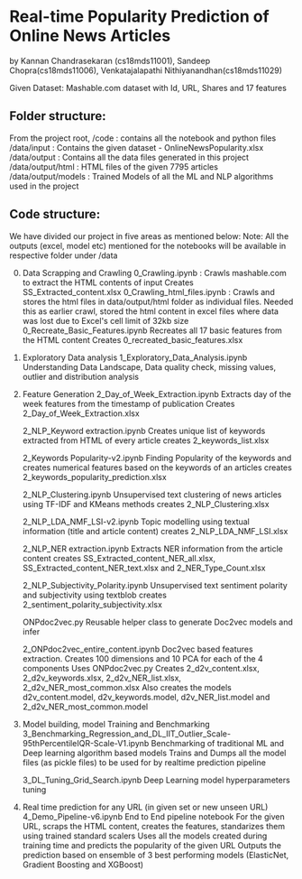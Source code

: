 Real-time Popularity Prediction of Online News Articles 
=======================================================
by
Kannan Chandrasekaran (cs18mds11001), Sandeep Chopra(cs18mds11006), Venkatajalapathi Nithiyanandhan(cs18mds11029)

Given Dataset:
Mashable.com dataset with Id, URL, Shares and 17 features

Folder structure:
-----------------
From the project root,
/code    : contains all the notebook and python files
/data/input  : Contains the given dataset - OnlineNewsPopularity.xlsx 
/data/output : Contains all the data files generated in this project
/data/output/html   : HTML files of the given 7795 articles
/data/output/models : Trained Models of all the ML and NLP algorithms used in the project

Code structure:
---------------
We have divided our project in five areas as mentioned below: 
   Note: All the outputs (excel, model etc) mentioned for the notebooks will be available in respective folder under /data

0. Data Scrapping and Crawling
   0_Crawling.ipynb : 
       Crawls mashable.com to extract the HTML contents of input
       Creates SS_Extracted_content.xlsx
   0_Crawling_html_files.ipynb : 
       Crawls and stores the html files in data/output/html folder as individual files. 
       Needed this as earlier crawl, stored the html content in excel files where data was lost due to Excel's cell limit of 32kb size
   0_Recreate_Basic_Features.ipynb
       Recreates all 17 basic features from the HTML content
       Creates 0_recreated_basic_features.xlsx       
	   
1. Exploratory Data analysis
   1_Exploratory_Data_Analysis.ipynb
       Understanding Data Landscape, Data quality check, missing values, outlier and distribution analysis
	   
2. Feature Generation
   2_Day_of_Week_Extraction.ipynb
       Extracts day of the week features from the timestamp of publication
       Creates 2_Day_of_Week_Extraction.xlsx
	   
   2_NLP_Keyword extraction.ipynb
       Creates unique list of keywords extracted from HTML of every article
	   creates 2_keywords_list.xlsx
   
   2_Keywords Popularity-v2.ipynb
       Finding Popularity of the keywords and creates numerical features based on the keywords of an articles
	   creates 2_keywords_popularity_prediction.xlsx
	  
   2_NLP_Clustering.ipynb
       Unsupervised text clustering of news articles using TF-IDF and KMeans methods
	   creates 2_NLP_Clustering.xlsx
	   
   2_NLP_LDA_NMF_LSI-v2.ipynb
       Topic modelling using textual information (title and article content)
	   creates 2_NLP_LDA_NMF_LSI.xlsx
	   
   2_NLP_NER extraction.ipynb
        Extracts NER information from the article content
		creates SS_Extracted_content_NER_all.xlsx, SS_Extracted_content_NER_text.xlsx and 2_NER_Type_Count.xlsx

   2_NLP_Subjectivity_Polarity.ipynb
        Unsupervised text sentiment polarity and subjectivity using textblob
		creates 2_sentiment_polarity_subjectivity.xlsx
	
   ONPdoc2vec.py
        Reusable helper class to generate Doc2vec models and infer
		
   2_ONPdoc2vec_entire_content.ipynb
        Doc2vec based features extraction. Creates 100 dimensions and 10 PCA for each of the 4 components
		Uses ONPdoc2vec.py
		Creates 2_d2v_content.xlsx, 2_d2v_keywords.xlsx, 2_d2v_NER_list.xlsx, 2_d2v_NER_most_common.xlsx
		Also creates the models d2v_content.model, d2v_keywords.model, d2v_NER_list.model and 2_d2v_NER_most_common.model
		   
3. Model building, model Training and Benchmarking
   3_Benchmarking_Regression_and_DL_IIT_Outlier_Scale-95thPercentileIQR-Scale-V1.ipynb
        Benchmarking of traditional ML and Deep learning algorithm based models
        Trains and Dumps all the model files (as pickle files) to be used for by realtime prediction pipeline

   3_DL_Tuning_Grid_Search.ipynb
        Deep Learning model hyperparameters tuning
   
4. Real time prediction for any URL (in given set or new unseen URL)
   4_Demo_Pipeline-v6.ipynb
        End to End pipeline notebook
		For the given URL, scraps the HTML content, creates the features, standarizes them using trained standard scalers
		Uses all the models created during training time and predicts the popularity of the given URL
		Outputs the prediction based on ensemble of 3 best performing models (ElasticNet, Gradient Boosting and XGBoost)
		
		